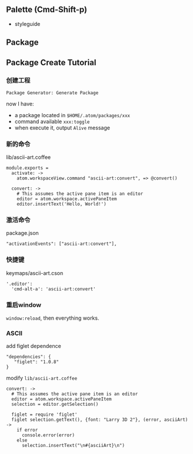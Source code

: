 

## Palette (Cmd-Shift-p)

* styleguide

## Package

## Package Create Tutorial

### 创建工程

`Package Generator: Generate Package`

now I have:

* a package located in `$HOME/.atom/packages/xxx`
* command available `xxx:toggle`
* when execute it, output `Alive` message

### 新的命令

lib/ascii-art.coffee

```
module.exports =
  activate: ->
    atom.workspaceView.command "ascii-art:convert", => @convert()

  convert: ->
    # This assumes the active pane item is an editor
    editor = atom.workspace.activePaneItem
    editor.insertText('Hello, World!')
```

### 激活命令

package.json

```
"activationEvents": ["ascii-art:convert"],
```

### 快捷键

keymaps/ascii-art.cson

```
'.editor':
  'cmd-alt-a': 'ascii-art:convert'
```

### 重启window

`window:reload`, then everything works.

### ASCII

add figlet dependence

```
"dependencies": {
   "figlet": "1.0.8"
}
```

modify `lib/ascii-art.coffee`

```
convert: ->
  # This assumes the active pane item is an editor
  editor = atom.workspace.activePaneItem
  selection = editor.getSelection()

  figlet = require 'figlet'
  figlet selection.getText(), {font: "Larry 3D 2"}, (error, asciiArt) ->
    if error
      console.error(error)
    else
      selection.insertText("\n#{asciiArt}\n")
```
